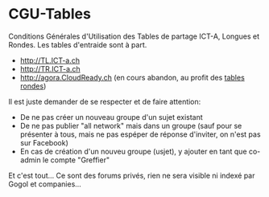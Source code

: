 CGU-Tables
==========

Conditions Générales d'Utilisation des Tables de partage ICT-A, Longues et Rondes. Les tables d'entraide sont à part.
* http://TL.ICT-a.ch
* http://TR.ICT-a.ch
* http://agora.CloudReady.ch (en cours abandon, au profit des [tables rondes](http://TR.ICT-a.ch))

Il est juste demander de se respecter et de faire attention:
* De ne pas créer un nouveau groupe d'un sujet existant
* De ne pas publier "all network" mais dans un groupe (sauf pour se présenter à tous, mais ne pas espéper de réponse  d'inviter, on n'est pas sur Facebook)
* En cas de création d'un nouveu groupe (usjet), y ajouter en tant que co-admin le compte "Greffier" 

Et c'est tout...
Ce sont des forums privés, rien ne sera visible ni indexé par Gogol et companies...
